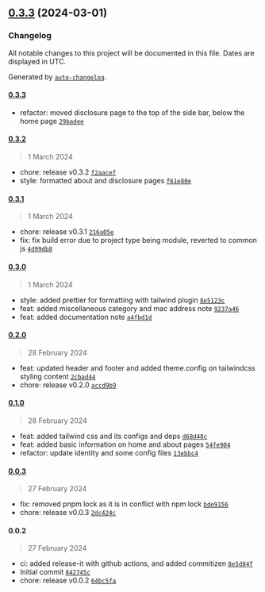 

## [0.3.3](https://github.com/chof64/notes/compare/0.3.2...0.3.3) (2024-03-01)

### Changelog

All notable changes to this project will be documented in this file. Dates are displayed in UTC.

Generated by [`auto-changelog`](https://github.com/CookPete/auto-changelog).

#### [0.3.3](https://github.com/chof64/notes/compare/0.3.2...0.3.3)

- refactor: moved disclosure page to the top of the side bar, below the home page [`29badee`](https://github.com/chof64/notes/commit/29badeee772f44932fc55b576e88f11b55058449)

#### [0.3.2](https://github.com/chof64/notes/compare/0.3.1...0.3.2)

> 1 March 2024

- chore: release v0.3.2 [`f2aacef`](https://github.com/chof64/notes/commit/f2aacef8071035ed9ff6642af99b6b193afc548f)
- style: formatted about and disclosure pages [`f61e80e`](https://github.com/chof64/notes/commit/f61e80e37168b443b7f4322cfdbf473440de63cd)

#### [0.3.1](https://github.com/chof64/notes/compare/0.3.0...0.3.1)

> 1 March 2024

- chore: release v0.3.1 [`216a05e`](https://github.com/chof64/notes/commit/216a05e0d0762d3b59578389b64b6dde5f704d29)
- fix: fix build error due to project type being module, reverted to common js [`4d99db8`](https://github.com/chof64/notes/commit/4d99db8bb846f5489b1686dcb27c794e409bd3f2)

#### [0.3.0](https://github.com/chof64/notes/compare/0.2.0...0.3.0)

> 1 March 2024

- style: added prettier for formatting with tailwind plugin [`8e5123c`](https://github.com/chof64/notes/commit/8e5123c8e7279002e50b483f6e6b60340cc729d8)
- feat: added miscellaneous category and mac address note [`9237a46`](https://github.com/chof64/notes/commit/9237a46a4369ca9adb0509aa3175a6e7d068e453)
- feat: added documentation note [`a4fbd1d`](https://github.com/chof64/notes/commit/a4fbd1d134b721e2a6982a93c80b530bdd8996de)

#### [0.2.0](https://github.com/chof64/notes/compare/0.1.0...0.2.0)

> 28 February 2024

- feat: updated header and footer and added theme.config on tailwindcss styling content [`2cbad44`](https://github.com/chof64/notes/commit/2cbad44a501a529ddaba749ccd25f8f265d8c40d)
- chore: release v0.2.0 [`accd9b9`](https://github.com/chof64/notes/commit/accd9b934c95c40b7dbbc305b9bbfaa8fe9245dc)

#### [0.1.0](https://github.com/chof64/notes/compare/0.0.3...0.1.0)

> 28 February 2024

- feat: added tailwind css and its configs and deps [`d68d48c`](https://github.com/chof64/notes/commit/d68d48cfe87c8bb70ac0615510e7a942d69e1171)
- feat: added basic information on home and about pages [`54fe904`](https://github.com/chof64/notes/commit/54fe904eb959eb115ed989a5b721c728ef4bf677)
- refactor: update identity and some config files [`13ebbc4`](https://github.com/chof64/notes/commit/13ebbc4b2818d3a03db5f527ca92936f4421bd23)

#### [0.0.3](https://github.com/chof64/notes/compare/0.0.2...0.0.3)

> 27 February 2024

- fix: removed pnpm lock as it is in conflict with npm lock [`bde9156`](https://github.com/chof64/notes/commit/bde915678fb68bff21fc1c58e479766c2c05b239)
- chore: release v0.0.3 [`2dc424c`](https://github.com/chof64/notes/commit/2dc424c32dfca66e94b3357fab09545ddda5ad59)

#### 0.0.2

> 27 February 2024

- ci: added release-it with github actions, and added commitizen [`8e5d84f`](https://github.com/chof64/notes/commit/8e5d84f54a7bcf81dc8f1db68829a95f65e5e643)
- Initial commit [`842745c`](https://github.com/chof64/notes/commit/842745c17aa62d7e90cb046d4a2be055b6248a94)
- chore: release v0.0.2 [`64bc5fa`](https://github.com/chof64/notes/commit/64bc5fa53e1456e991220b4882bf7557062f9622)

